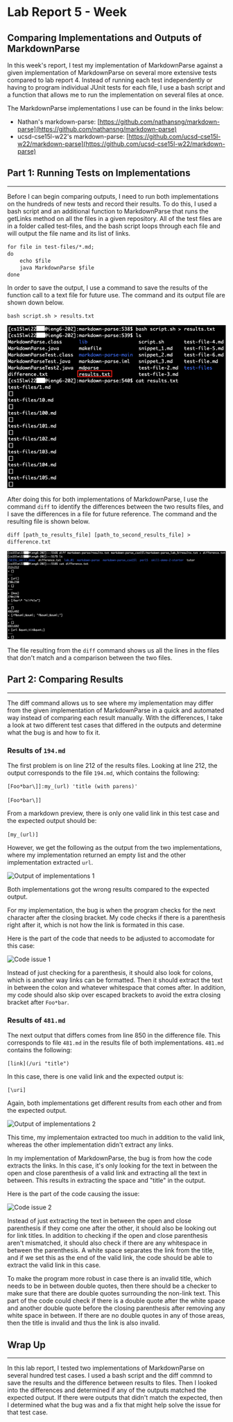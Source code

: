 # Lab Report 5 - Week

## Comparing Implementations and Outputs of MarkdownParse

In this week's report, I test my implementation of MarkdownParse against a given implementation of MarkdownParse on several more extensive tests compared to lab report 4. Instead of running each test independently or having to program individual JUnit tests for each file, I use a bash script and a function that allows me to run the implementation on several files at once.

The MarkdownParse implementations I use can be found in the links below:

- Nathan's markdown-parse: [https://github.com/nathansng/markdown-parse](https://github.com/nathansng/markdown-parse)
- ucsd-cse15l-w22's markdown-parse: [https://github.com/ucsd-cse15l-w22/markdown-parse](https://github.com/ucsd-cse15l-w22/markdown-parse)



## Part 1: Running Tests on Implementations
---

Before I can begin comparing outputs, I need to run both implementations on the hundreds of new tests and record their results. To do this, I used a bash script and an additional function to MarkdownParse that runs the getLinks method on all the files in a given repository. All of the test files are in a folder called test-files, and the bash script loops through each file and will output the file name and its list of links.

```
for file in test-files/*.md;
do
    echo $file
    java MarkdownParse $file
done
```

In order to save the output, I use a command to save the results of the function call to a text file for future use. The command and its output file are shown down below.

```
bash script.sh > results.txt
```

![Saving results](lab_report_5_saving_results.png)

After doing this for both implementations of MarkdownParse, I use the command `diff` to identify the differences between the two results files, and I save the differences in a file for future reference. The command and the resulting file is shown below.

```
diff [path_to_results_file] [path_to_second_results_file] > difference.txt
```

![Differences](lab_report_5_differences.png)

The file resulting from the `diff` command shows us all the lines in the files that don't match and a comparison between the two files.

## Part 2: Comparing Results
---

The diff command allows us to see where my implementation may differ from the given implementation of MarkdownParse in a quick and automated way instead of comparing each result manually. With the differences, I take a look at two different test cases that differed in the outputs and determine what the bug is and how to fix it.

### Results of `194.md`

The first problem is on line 212 of the results files. Looking at line 212, the output corresponds to the file `194.md`, which contains the following:

```
[Foo*bar\]]:my_(url) 'title (with parens)'

[Foo*bar\]]
```

From a markdown preview, there is only one valid link in this test case and the expected output should be:

```[my_(url)]```

However, we get the following as the output from the two implementations, where my implementation returned an empty list and the other implementation extracted `url`.

![Output of implementations 1](lab_report_5_output_1.png)

Both implementations got the wrong results compared to the expected output.

For my implementation, the bug is when the program checks for the next character after the closing bracket. My code checks if there is a parenthesis right after it, which is not how the link is formated in this case.

Here is the part of the code that needs to be adjusted to accomodate for this case:

![Code issue 1](lab_report_5_issue_1.png)

Instead of just checking for a parenthesis, it should also look for colons, which is another way links can be formatted. Then it should extract the text in between the colon and whatever whitespace that comes after. In addition, my code should also skip over escaped brackets to avoid the extra closing bracket after `Foo*bar`.

### Results of `481.md`

The next output that differs comes from line 850 in the difference file. This corresponds to file `481.md` in the results file of both implementations. `481.md` contains the following:

```
[link](/uri "title")
```

In this case, there is one valid link and the expected output is:

```
[\uri]
```

Again, both implementations get different results from each other and from the expected output.

![Output of implementations 2](lab_report_5_output_2.png)

This time, my implementaion extracted too much in addition to the valid link, whereas the other implementation didn't extract any links.

In my implementation of MarkdownParse, the bug is from how the code extracts the links. In this case, it's only looking for the text in between the open and close parenthesis of a valid link and extracting all the text in between. This results in extracting the space and "title" in the output.

Here is the part of the code causing the issue:

![Code issue 2](lab_report_5_issue_2.png)

Instead of just extracting the text in between the open and close parenthesis if they come one after the other, it should also be looking out for link titles. In addition to checking if the open and close parenthesis aren't mismatched, it should also check if there are any whitespace in between the parenthesis. A white space separates the link from the title, and if we set this as the end of the valid link, the code should be able to extract the valid link in this case.

To make the program more robust in case there is an invalid title, which needs to be in between double quotes, then there should be a checker to make sure that there are double quotes surrounding the non-link text. This part of the code could check if there is a double quote after the white space and another double quote before the closing parenthesis after removing any white space in between. If there are no double quotes in any of those areas, then the title is invalid and thus the link is also invalid.

## Wrap Up
---

In this lab report, I tested two implementations of MarkdownParse on several hundred test cases. I used a bash script and the diff commnd to save the results and the difference between results to files. Then I looked into the differences and determined if any of the outputs matched the expected output. If there were outputs that didn't match the expected, then I determined what the bug was and a fix that might help solve the issue for that test case.